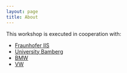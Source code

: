 ```yaml
---
layout: page
title: About
---
```


<p class="message">
 This workshop is executed in cooperation with:
</p>



* [Fraunhofer IIS](https://www.eas.iis.fraunhofer.de/)
* [University Bamberg](https://www.uni-bamberg.de/)
* [BMW](www.bmw.de)
* [VW](www.volkswagen.de)


